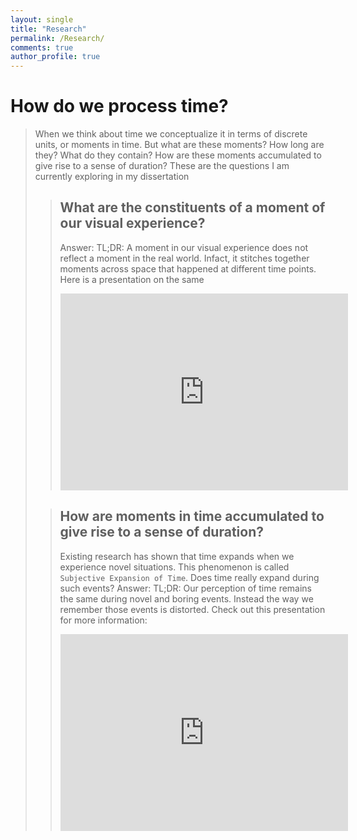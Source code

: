 ```yaml
---
layout: single
title: "Research"
permalink: /Research/
comments: true
author_profile: true
---
```



# How do we process time?
>When we think about time we conceptualize it in terms of discrete units, or moments in time. But what are these moments? How long are they? What do they contain? How are these moments accumulated to give rise to a sense of duration? These are the questions I am currently exploring in my dissertation
> > ## What are the constituents of a moment of our visual experience?
> > Answer: TL;DR: A moment in our visual experience does not reflect a moment in the real world. Infact, it stitches together moments across space that happened at different time points.
> > Here is a presentation on the same
> > 
> > <iframe width="460" height="315" src="https://www.youtube.com/embed/JQlGu8vNaOw" frameborder="0" allow="accelerometer; autoplay; encrypted-media; gyroscope; picture-in-picture" allowfullscreen></iframe> 
> 
> 
> > ## How are moments in time accumulated to give rise to a sense of duration?
> > Existing research has shown that time expands when we experience novel situations. This phenomenon is called `Subjective Expansion of Time`. Does time really expand during such events?
> > Answer: TL;DR: Our perception of time remains the same during novel and boring events. Instead the way we remember those events is distorted. Check out this presentation for more information:
> > 
> > <iframe width="460" height="315" src="https://www.youtube.com/embed/w82668xFLfg" frameborder="0" allow="accelerometer; autoplay; encrypted-media; gyroscope; picture-in-picture" allowfullscreen></iframe> 
